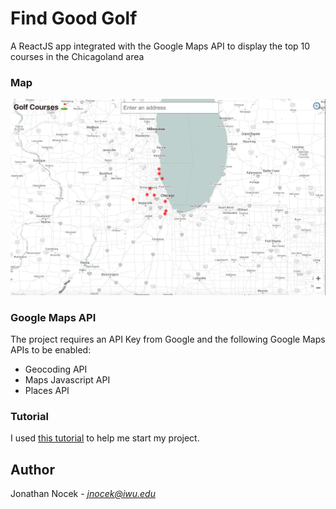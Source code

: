 # Find Good Golf

A ReactJS app integrated with the Google Maps API to display the top 10 courses in the Chicagoland area

### Map

![Example Map](images/example_map.png)

### Google Maps API

The project requires an API Key from Google and the following
Google Maps APIs to be enabled:
- Geocoding API
- Maps Javascript API
- Places API

### Tutorial

I used [this tutorial](https://www.youtube.com/watch?v=WZcxJGmLbSo) to help me start my project.


## Author
Jonathan Nocek - *jnocek@iwu.edu*